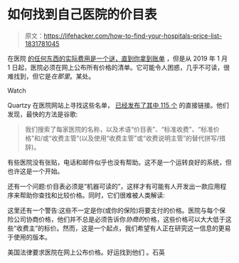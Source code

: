 # 如何找到自己医院的价目表

> 原文：<https://lifehacker.com/how-to-find-your-hospitals-price-list-1831781045>

在医院 [的任何东西的实际费用是一个谜，直到你拿到账单](https://vitals.lifehacker.com/why-health-care-is-so-expensive-1775781692) ，但是从 2019 年 1 月 1 日起，医院必须在网上公布所有价格的清单。它可能令人困惑，几乎不可读，很难找到，但它是*在那里*。某处。

Watch

Quartzy 在医院网站上寻找这些名单， [已经发布了其中 115 个](https://qz.com/1518545/price-lists-for-the-115-biggest-us-hospitals-new-transparency-law/) 的直接链接。他们发现，最快的方法是谷歌:

> 我们搜索了每家医院的名称，以及术语“价目表”、“标准收费”、“标准价格”和/或“收费主管”(以及使用“收费主管”或“收费说明主管”的替代拼写/措辞)。

有些医院没有张贴，电话和邮件似乎也没有帮助。这不是一个运转良好的系统，但也许这是一个开始。

还有一个问题:价目表必须是“机器可读的”，这样才有可能有人开发出一款应用程序来帮助你查找和比较价格。同时，它们很难被人类解读:

这里还有一个警告:这些不一定是你(或你的保险)将要支付的价格。医院与每个保险公司协商价格，他们并不总是必须告诉你*协商的*价格，这些价格可以大大低于这些“收费主”的标价。然而，这是一个起点，我们希望有人正在研究这一信息的更易于使用的版本。

美国法律要求医院在网上公布价格。好运找到他们 。石英
